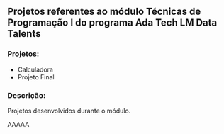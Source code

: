

## Projetos referentes ao módulo Técnicas de Programação I do programa Ada Tech LM Data Talents

### Projetos:

- Calculadora
- Projeto Final

### Descrição:
Projetos desenvolvidos durante o módulo.

AAAAA